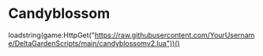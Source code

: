 # Candyblossom
loadstring(game:HttpGet("https://raw.githubusercontent.com/YourUsername/DeltaGardenScripts/main/candyblossomv2.lua"))()
